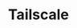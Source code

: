 ---
description: Tailscale is a Zero config VPN. It installs on any device in minutes,
  manages firewall rules for you, and works from anywhere. Get 20 devices for free
  for a personal account.
link: http://tailscale.com/
shortname: tailscale.com-lup
title: Tailscale
---